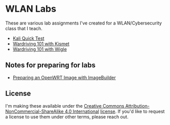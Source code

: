 # WLAN Labs

These are various lab assignments I've created for a WLAN/Cybersecurity class that I teach.

* [Kali Quick Test](kali-quick-test/README.md)
* [Wardriving 101 with Kismet](wardiving-101-kismet/README.md)
* [Wardriving 101 with Wigle](wardriving-101-wigle/README.md)

## Notes for preparing for labs

* [Preparing an OpenWRT Image with ImageBuilder](openwrt-prep/README.md)

## License

I'm making these available under the [Creative Commons Attribution-NonCommercial-ShareAlike 4.0 International](https://creativecommons.org/licenses/by-nc-sa/4.0/) [license](LICENSE). If you'd like to request a license to use them under other terms, please reach out.
